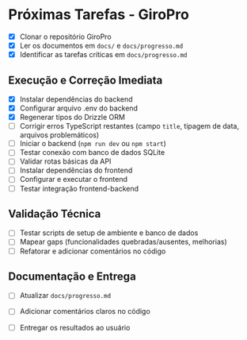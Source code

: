 # Próximas Tarefas - GiroPro

- [x] Clonar o repositório GiroPro
- [x] Ler os documentos em `docs/` e `docs/progresso.md`
- [x] Identificar as tarefas críticas em `docs/progresso.md`

## Execução e Correção Imediata
- [x] Instalar dependências do backend
- [x] Configurar arquivo .env do backend
- [x] Regenerar tipos do Drizzle ORM
- [ ] Corrigir erros TypeScript restantes (campo `title`, tipagem de data, arquivos problemáticos)
- [ ] Iniciar o backend (`npm run dev` ou `npm start`)
- [ ] Testar conexão com banco de dados SQLite
- [ ] Validar rotas básicas da API
- [ ] Instalar dependências do frontend
- [ ] Configurar e executar o frontend
- [ ] Testar integração frontend-backend

## Validação Técnica
- [ ] Testar scripts de setup de ambiente e banco de dados
- [ ] Mapear gaps (funcionalidades quebradas/ausentes, melhorias)
- [ ] Refatorar e adicionar comentários no código

## Documentação e Entrega
- [ ] Atualizar `docs/progresso.md`
- [ ] Adicionar comentários claros no código
- [ ] Entregar os resultados ao usuário

